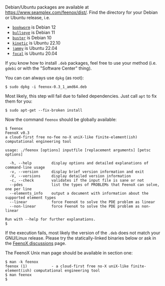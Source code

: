 Debian/Ubuntu packages are available at <https://www.seamplex.com/feenox/dist/>.
Find the directory for your Debian or Ubuntu release, i.e.

 * [`bookworm`](https://www.seamplex.com/feenox/dist/deb/bookworm) is Debian 12
 * [`bullseye`](https://www.seamplex.com/feenox/dist/deb/bullseye) is Debian 11
 * [`buster`](https://www.seamplex.com/feenox/dist/deb/buster) is Debian 10
 * [`kinetic`](https://www.seamplex.com/feenox/dist/deb/kinetic) is Ubuntu 22.10
 * [`jammy`](https://www.seamplex.com/feenox/dist/deb/jammy) is Ubuntu 22.04
 * [`focal`](https://www.seamplex.com/feenox/dist/deb/focal) is Ubuntu 20.04
 
If you know how to install `.deb` packages, feel free to use your method (i.e. `gdebi` or with the "Software Center" thing).

You can can always use `dpkg` (as root):

```terminal
$ sudo dpkg -i feenox-0.3_1_amd64.deb
```

Most likely, this step will fail due to failed dependencies.
Just call `apt` to fix them for you:

```terminal
$ sudo apt-get --fix-broken install
```

Now the command `feenox` should be globally available:

```terminal
$ feenox
FeenoX v0.3
a cloud-first free no-fee no-X uniX-like finite-element(ish) computational engineering tool

usage: ./feenox [options] inputfile [replacement arguments] [petsc options]

  -h, --help         display options and detailed explanations of command-line usage
  -v, --version      display brief version information and exit
  -V, --versions     display detailed version information
  -c, --check        validates if the input file is sane or not
  --pdes             list the types of PROBLEMs that FeenoX can solve, one per line
  --elements_info    output a document with information about the supported element types
  --linear           force FeenoX to solve the PDE problem as linear
  --non-linear       force FeenoX to solve the PDE problem as non-linear

Run with --help for further explanations.
$
```

If the execution fails, most likely the version of the `.deb` does not match your GNU/Linux release.
Please try the statically-linked binaries below or ask in the [FeenoX discussions](https://github.com/seamplex/feenox/discussions) page.

The FeenoX Unix man page should be available in section one:

```terminal
$ man -k feenox
feenox (1)           - a cloud-first free no-X uniX-like finite-element(ish) computational engineering tool
$ man feenox
$
```
